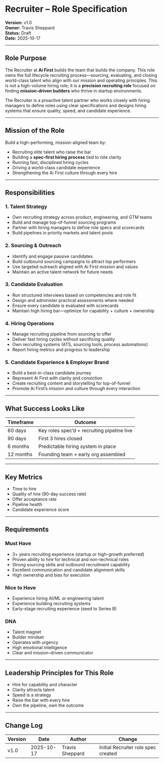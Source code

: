 

# Recruiter – Role Specification

**Version:** v1.0  
**Owner:** Travis Sheppard  
**Status:** Draft  
**Date:** 2025-10-17  

---

## Role Purpose
The Recruiter at **Ai First** builds the team that builds the company. This role owns the full lifecycle recruiting process—sourcing, evaluating, and closing world-class talent who align with our mission and operating principles. This is not a high-volume hiring role; it is a **precision recruiting role** focused on finding **mission-driven builders** who thrive in startup environments.

The Recruiter is a proactive talent partner who works closely with hiring managers to define roles using clear specifications and designs hiring systems that ensure quality, speed, and candidate experience.

---

## Mission of the Role
Build a high-performing, mission-aligned team by:
- Recruiting elite talent who raise the bar
- Building a **spec-first hiring process** tied to role clarity
- Running fast, disciplined hiring cycles
- Driving a world-class candidate experience
- Strengthening the Ai First culture through every hire

---

## Responsibilities

### 1. Talent Strategy
- Own recruiting strategy across product, engineering, and GTM teams
- Build and manage top-of-funnel sourcing programs
- Partner with hiring managers to define role specs and scorecards
- Build pipelines in priority markets and talent pools

### 2. Sourcing & Outreach
- Identify and engage passive candidates
- Build outbound sourcing campaigns to attract top performers
- Use targeted outreach aligned with Ai First mission and values
- Maintain an active talent network for future needs

### 3. Candidate Evaluation
- Run structured interviews based on competencies and role fit
- Design and administer practical assessments where needed
- Ensure every candidate is evaluated with scorecards
- Maintain high hiring bar—optimize for capability + culture + ownership

### 4. Hiring Operations
- Manage recruiting pipeline from sourcing to offer
- Deliver fast hiring cycles without sacrificing quality
- Own recruiting systems (ATS, sourcing tools, process automations)
- Report hiring metrics and progress to leadership

### 5. Candidate Experience & Employer Brand
- Build a best-in-class candidate journey
- Represent Ai First with clarity and conviction
- Create recruiting content and storytelling for top-of-funnel
- Promote Ai First’s mission and culture through every interaction

---

## What Success Looks Like
| Timeframe | Outcome |
|-----------|---------|
| 60 days | Key roles spec’d + recruiting pipeline live |
| 90 days | First 3 hires closed |
| 6 months | Predictable hiring system in place |
| 12 months | Founding team + early org assembled |

---

## Key Metrics
- Time to hire
- Quality of hire (90-day success rate)
- Offer acceptance rate
- Pipeline health
- Candidate experience score

---

## Requirements

### Must Have
- 3+ years recruiting experience (startup or high-growth preferred)
- Proven ability to hire for technical and non-technical roles
- Strong sourcing skills and outbound recruitment capability
- Excellent communication and candidate alignment skills
- High ownership and bias for execution

### Nice to Have
- Experience hiring AI/ML or engineering talent
- Experience building recruiting systems
- Early-stage recruiting experience (seed to Series B)

### DNA
- Talent magnet
- Builder mindset
- Operates with urgency
- High emotional intelligence
- Clear and mission-driven communicator

---

## Leadership Principles for This Role
- Hire for capability and character
- Clarity attracts talent
- Speed is a strategy
- Raise the bar with every hire
- Own the pipeline, own the outcome

---

## Change Log
| Version | Date | Author | Change |
|---------|------|--------|--------|
| v1.0 | 2025-10-17 | Travis Sheppard | Initial Recruiter role spec created |
